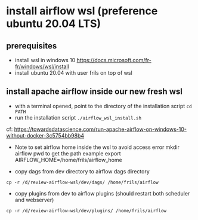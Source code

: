 # install airflow wsl (preference ubuntu 20.04 LTS)

## prerequisites

* install wsl in windows 10
  https://docs.microsoft.com/fr-fr/windows/wsl/install
* install ubuntu 20.04 with user frils on top of wsl

## install apache airflow inside our new fresh wsl

* with a terminal opened, point to the directory of the installation script
  `cd PATH`
* run the installation script
  `./airflow_wsl_install.sh`

cf: https://towardsdatascience.com/run-apache-airflow-on-windows-10-without-docker-3c5754bb98b4

* Note to set airflow home inside the wsl to avoid access error mkdir airflow pwd to get the path example export
  AIRFLOW_HOME=/home/frils/airflow_home


* copy dags from dev directory to airflow dags directory

`cp -r /d/review-airflow-wsl/dev/dags/ /home/frils/airflow`

* copy plugins from dev to airflow plugins (should restart both scheduler and webserver)

`cp -r /d/review-airflow-wsl/dev/plugins/ /home/frils/airflow`
